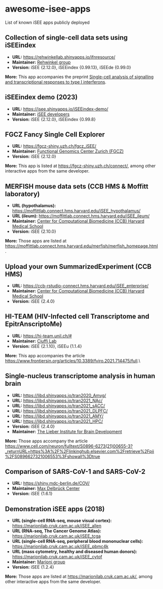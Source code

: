 # awesome-isee-apps

List of known iSEE apps publicly deployed

## Collection of single-cell data sets using iSEEindex

- **URL:** <https://rehwinkellab.shinyapps.io/ifnresource/>
- **Maintainer:** [Rehwinkel group](https://www.imm.ox.ac.uk/research/research-groups/rehwinkel-group-nucleic-acid-sensing)
- **Version:** iSEE {2.12.0}, iSEEindex {0.99.13}, iSEEde {0.99.0}

**More:** This app accompanies the preprint [Single-cell analysis of signalling and transcriptional responses to type I interferons](https://www.biorxiv.org/content/10.1101/2023.07.03.547491v1).

## iSEEindex demo (2023)

- **URL:** <https://isee.shinyapps.io/iSEEindex-demo/>
- **Maintainer:** [iSEE developers](https://github.com/iSEE)
- **Version:** iSEE {2.12.0}, iSEEindex {0.99.8}

## FGCZ Fancy Single Cell Explorer

- **URL:** <https://fgcz-shiny.uzh.ch/fgcz_iSEE/>
- **Maintainer:** [Functional Genomics Center Zurich (FGCZ)](https://fgcz.ch/)
- **Version:** iSEE {2.12.0}

**More:** This app is listed at <https://fgcz-shiny.uzh.ch/connect/>, among other interactive apps from the same developer.

## MERFISH mouse data sets (CCB HMS & Moffitt laboratory)

- **URL (hypothalamus):** <https://moffittlab.connect.hms.harvard.edu/iSEE_hypothalamus/>
- **URL (ileum):** <https://moffittlab.connect.hms.harvard.edu/iSEE_ileum/>
- **Maintainer:** [Center for Computational Biomedicine (CCB) Harvard Medical School](https://computationalbiomed.hms.harvard.edu/)
- **Version:** iSEE {2.10.0}

**More:** Those apps are listed at <https://moffittlab.connect.hms.harvard.edu/merfish/merfish_homepage.html>.

## Upload your own SummarizedExperiment (CCB HMS)

- **URL:** <https://ccb-rstudio-connect.hms.harvard.edu/iSEE_enterprise/>
- **Maintainer:** [Center for Computational Biomedicine (CCB) Harvard Medical School](https://computationalbiomed.hms.harvard.edu/)
- **Version:** iSEE {2.4.0}

## HI-TEAM (HIV-Infected cell Transcriptome and EpitrAnscriptoMe)

- **URL:** <https://hi-team.unil.ch/#>
- **Maintainer:** [Ciuffi Lab](https://www.chuv.ch/en/microbiologie/imu-home/research/research-groups/angela-ciuffi)
- **Version:** iSEE {2.1.10}, iSEEu {1.1.4}

**More:** This app accompanies the article <https://www.frontiersin.org/articles/10.3389/fviro.2021.714475/full>.\

## Single-nucleus transcriptome analysis in human brain

- **URL:** <https://libd.shinyapps.io/tran2020_Amyg/>
- **URL:** <https://libd.shinyapps.io/tran2021_NAc/>
- **URL:** <https://libd.shinyapps.io/tran2021_sACC/>
- **URL:** <https://libd.shinyapps.io/tran2021_DLPFC/>
- **URL:** <https://libd.shinyapps.io/tran2021_AMY/>
- **URL:** <https://libd.shinyapps.io/tran2021_HPC/>
- **Version:** iSEE {2.4.0}
- **Maintainer:** [The Lieber Institute for Brain Development](https://www.libd.org/)

**More:** Those apps accompany the article <https://www.cell.com/neuron/fulltext/S0896-6273(21)00655-3?_returnURL=https%3A%2F%2Flinkinghub.elsevier.com%2Fretrieve%2Fpii%2FS0896627321006553%3Fshowall%3Dtrue>

## Comparison of SARS-CoV-1 and SARS-CoV-2 

- **URL:** <https://shiny.mdc-berlin.de/COV/>
- **Maintainer:** [Max Delbrück Center](https://www.mdc-berlin.de/)
- **Version:** iSEE {1.6.1}

## Demonstration iSEE apps (2018)

- **URL (single-cell RNA-seq, mouse visual cortex):** <https://marionilab.cruk.cam.ac.uk/iSEE_allen>
- **URL (RNA-seq, The Cancer Genome Atlas):** <https://marionilab.cruk.cam.ac.uk/iSEE_tcga>
- **URL (single-cell RNA-seq, peripheral blood mononuclear cells):** <https://marionilab.cruk.cam.ac.uk/iSEE_pbmc4k>
- **URL (mass cytometry, healthy and diseased human donors):** <https://marionilab.cruk.cam.ac.uk/iSEE_cytof>
- **Maintainer:** [Marioni group](https://www.cruk.cam.ac.uk/research-groups/marioni-group)
- **Version:** iSEE {1.2.4}

**More:** Those apps are listed at <https://marionilab.cruk.cam.ac.uk/>, among other interactive apps from the same developer.
